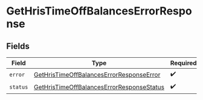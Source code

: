 # GetHrisTimeOffBalancesErrorResponse


## Fields

| Field                                                                                                         | Type                                                                                                          | Required                                                                                                      | Description                                                                                                   |
| ------------------------------------------------------------------------------------------------------------- | ------------------------------------------------------------------------------------------------------------- | ------------------------------------------------------------------------------------------------------------- | ------------------------------------------------------------------------------------------------------------- |
| `error`                                                                                                       | [GetHrisTimeOffBalancesErrorResponseError](../../models/shared/gethristimeoffbalanceserrorresponseerror.md)   | :heavy_check_mark:                                                                                            | N/A                                                                                                           |
| `status`                                                                                                      | [GetHrisTimeOffBalancesErrorResponseStatus](../../models/shared/gethristimeoffbalanceserrorresponsestatus.md) | :heavy_check_mark:                                                                                            | N/A                                                                                                           |